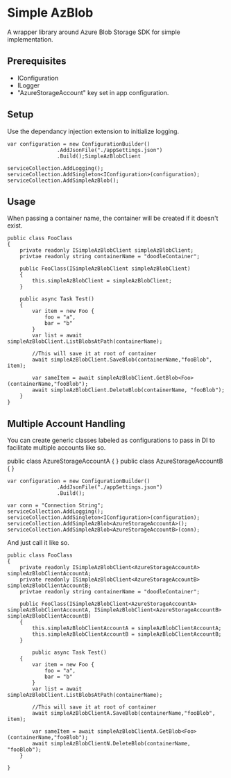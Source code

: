 # Simple AzBlob

A wrapper library around Azure Blob Storage SDK for simple implementation.

## Prerequisites
- IConfiguration
- ILogger
- "AzureStorageAccount" key set in app configuration.

## Setup
Use the dependancy injection extension to initialize logging.


	var configuration = new ConfigurationBuilder()
					.AddJsonFile("./appSettings.json")
					.Build();SimpleAzBlobClient

	serviceCollection.AddLogging();
	serviceCollection.AddSingleton<IConfiguration>(configuration);
	serviceCollection.AddSimpleAzBlob();


## Usage
When passing a container name, the container will be created if it doesn't exist.



	public class FooClass
	{
		private readonly ISimpleAzBlobClient simpleAzBlobClient;
		privtae readonly string containerName = "doodleContainer";

		public FooClass(ISimpleAzBlobClient simpleAzBlobClient)
		{
			this.simpleAzBlobClient = simpleAzBlobClient;
		}

		public async Task Test()
		{
			var item = new Foo {
				foo = "a",
				bar = "b"
			}
			var list = await simpleAzBlobClient.ListBlobsAtPath(containerName);

			//This will save it at root of container
			await simpleAzBlobClient.SaveBlob(containerName,"fooBlob", item);

			var sameItem = await simpleAzBlobClient.GetBlob<Foo>(containerName,"fooBlob");
			await simpleAzBlobClient.DeleteBlob(containerName, "fooBlob");
		}
	}

## Multiple Account Handling
You can create generic classes labeled as configurations to pass in DI to facilitate multiple accounts like so.

   public class AzureStorageAccountA
    {
    }
	   public class AzureStorageAccountB
    {
    }

	var configuration = new ConfigurationBuilder()
					.AddJsonFile("./appSettings.json")
					.Build();

	var conn = "Connection String";
	serviceCollection.AddLogging();
	serviceCollection.AddSingleton<IConfiguration>(configuration);
	serviceCollection.AddSimpleAzBlob<AzureStorageAccountA>();
	serviceCollection.AddSimpleAzBlob<AzureStorageAccountB>(conn);


And just call it like so.

	public class FooClass
	{
		private readonly ISimpleAzBlobClient<AzureStorageAccountA> simpleAzBlobClientAccountA;
		private readonly ISimpleAzBlobClient<AzureStorageAccountB> simpleAzBlobClientAccountB;
		privtae readonly string containerName = "doodleContainer";

		public FooClass(ISimpleAzBlobClient<AzureStorageAccountA> simpleAzBlobClientAccountA, ISimpleAzBlobClient<AzureStorageAccountB> simpleAzBlobClientAccountB)
		{
			this.simpleAzBlobClientAccountA = simpleAzBlobClientAccountA;
			this.simpleAzBlobClientAccountB = simpleAzBlobClientAccountB;
		}

			public async Task Test()
		{
			var item = new Foo {
				foo = "a",
				bar = "b"
			}
			var list = await simpleAzBlobClient.ListBlobsAtPath(containerName);

			//This will save it at root of container
			await simpleAzBlobClientA.SaveBlob(containerName,"fooBlob", item);

			var sameItem = await simpleAzBlobClientA.GetBlob<Foo>(containerName,"fooBlob");
			await simpleAzBlobClientN.DeleteBlob(containerName, "fooBlob");
		}

	}
